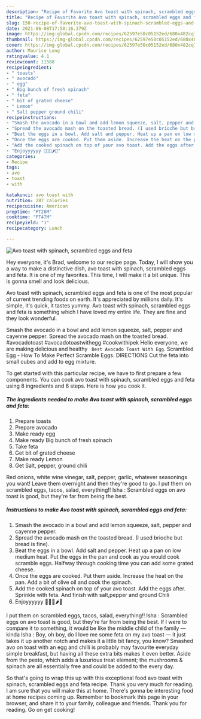 ```yaml
---
description: "Recipe of Favorite Avo toast with spinach, scrambled eggs and feta"
title: "Recipe of Favorite Avo toast with spinach, scrambled eggs and feta"
slug: 150-recipe-of-favorite-avo-toast-with-spinach-scrambled-eggs-and-feta
date: 2021-06-08T17:58:16.379Z
image: https://img-global.cpcdn.com/recipes/62597e50c05152ed/680x482cq70/avo-toast-with-spinach-scrambled-eggs-and-feta-recipe-main-photo.jpg
thumbnail: https://img-global.cpcdn.com/recipes/62597e50c05152ed/680x482cq70/avo-toast-with-spinach-scrambled-eggs-and-feta-recipe-main-photo.jpg
cover: https://img-global.cpcdn.com/recipes/62597e50c05152ed/680x482cq70/avo-toast-with-spinach-scrambled-eggs-and-feta-recipe-main-photo.jpg
author: Maurice Long
ratingvalue: 4.1
reviewcount: 11588
recipeingredient:
- " toasts"
- " avocado"
- " egg"
- " Big bunch of fresh spinach"
- " feta"
- " bit of grated cheese"
- " Lemon"
- " Salt pepper ground chili"
recipeinstructions:
- "Smash the avocado in a bowl and add lemon squeeze, salt, pepper and cayenne pepper."
- "Spread the avocado mash on the toasted bread. (I used brioche but bread is fine)."
- "Beat the eggs in a bowl. Add salt and pepper. Heat up a pan on low medium heat. Put the eggs in the pan and cook as you would cook scramble eggs. Halfway through cooking time you can add some grated cheese."
- "Once the eggs are cooked. Put them aside. Increase the heat on the pan. Add a bit of olive oil and cook the spinach."
- "Add the cooked spinach on top of your avo toast. Add the eggs after. Sprinkle with feta. And finish with salt,pepper and ground Chili"
- "Enjoyyyyyy 🥑🥬🍞🌶🍳"
categories:
- Recipe
tags:
- avo
- toast
- with

katakunci: avo toast with 
nutrition: 287 calories
recipecuisine: American
preptime: "PT28M"
cooktime: "PT47M"
recipeyield: "1"
recipecategory: Lunch

---
```



![Avo toast with spinach, scrambled eggs and feta](https://img-global.cpcdn.com/recipes/62597e50c05152ed/680x482cq70/avo-toast-with-spinach-scrambled-eggs-and-feta-recipe-main-photo.jpg)

Hey everyone, it's Brad, welcome to our recipe page. Today, I will show you a way to make a distinctive dish, avo toast with spinach, scrambled eggs and feta. It is one of my favorites. This time, I will make it a bit unique. This is gonna smell and look delicious.

Avo toast with spinach, scrambled eggs and feta is one of the most popular of current trending foods on earth. It's appreciated by millions daily. It's simple, it's quick, it tastes yummy. Avo toast with spinach, scrambled eggs and feta is something which I have loved my entire life. They are fine and they look wonderful.

Smash the avocado in a bowl and add lemon squeeze, salt, pepper and cayenne pepper. Spread the avocado mash on the toasted bread. #avocadotoast #avocadotoastwithegg #cookwithipek Hello everyone, we are making delicious and healthy ` Best Avocado Toast With Egg`. Scrambled Egg - How To Make Perfect Scramble Eggs. DIRECTIONS Cut the feta into small cubes and add to egg mixture.


To get started with this particular recipe, we have to first prepare a few components. You can cook avo toast with spinach, scrambled eggs and feta using 8 ingredients and 6 steps. Here is how you cook it.

<!--inarticleads1-->

##### The ingredients needed to make Avo toast with spinach, scrambled eggs and feta:

1. Prepare  toasts
1. Prepare  avocado
1. Make ready  egg
1. Make ready  Big bunch of fresh spinach
1. Take  feta
1. Get  bit of grated cheese
1. Make ready  Lemon
1. Get  Salt, pepper, ground chili


Red onions, white wine vinegar, salt, pepper, garlic, whatever seasonings you want! Leave them overnight and then they&#39;re good to go. I put them on scrambled eggs, tacos, salad, everything!! Isha : Scrambled eggs on avo toast is good, but they&#39;re far from being the best. 

<!--inarticleads2-->

##### Instructions to make Avo toast with spinach, scrambled eggs and feta:

1. Smash the avocado in a bowl and add lemon squeeze, salt, pepper and cayenne pepper.
1. Spread the avocado mash on the toasted bread. (I used brioche but bread is fine).
1. Beat the eggs in a bowl. Add salt and pepper. Heat up a pan on low medium heat. Put the eggs in the pan and cook as you would cook scramble eggs. Halfway through cooking time you can add some grated cheese.
1. Once the eggs are cooked. Put them aside. Increase the heat on the pan. Add a bit of olive oil and cook the spinach.
1. Add the cooked spinach on top of your avo toast. Add the eggs after. Sprinkle with feta. And finish with salt,pepper and ground Chili
1. Enjoyyyyyy 🥑🥬🍞🌶🍳


I put them on scrambled eggs, tacos, salad, everything!! Isha : Scrambled eggs on avo toast is good, but they&#39;re far from being the best. If I were to compare it to something, it would be like the middle child of the family — kinda Isha : Boy, oh boy, do I love me some feta on my avo toast — it just takes it up another notch and makes it a little bit fancy, you know? Smashed avo on toast with an egg and chilli is probably may favourite everyday simple breakfast, but having all these extra bits makes it even better. Aside from the pesto, which adds a luxurious treat element; the mushrooms &amp; spinach are all essentially free and could be added to the every day. 

So that's going to wrap this up with this exceptional food avo toast with spinach, scrambled eggs and feta recipe. Thank you very much for reading. I am sure that you will make this at home. There's gonna be interesting food at home recipes coming up. Remember to bookmark this page in your browser, and share it to your family, colleague and friends. Thank you for reading. Go on get cooking!
